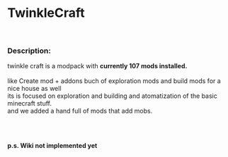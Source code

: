 <h1>TwinkleCraft</h1>
<br>
<h3>Description:</h3>
<p>
twinkle craft is a modpack with <strong>currently 107 mods installed.</strong>
<br><br>
like Create mod + addons buch of exploration mods and build mods for a nice house as well<br>
its is focused on exploration and building and atomatization of the basic minecraft stuff.<br>
and we added a hand full of mods that add mobs.<br>
</p>
<br><br>
<p><strong>p.s. Wiki not implemented yet</strong></p>
